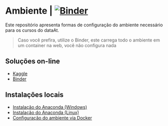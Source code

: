 # Ambiente | [![Binder](https://mybinder.org/badge_logo.svg)](https://mybinder.org/v2/gh/dataAt/ambiente/master)

Este repositório apresenta formas de configuração do ambiente necessário para os cursos do dataAt.

> Caso você prefira, utilize o Binder, este carrega todo o ambiente em um container na web, você não configura nada

## Soluções on-line

- [Kaggle]()
- [Binder]()

## Instalações locais

- [Instalação do Anaconda (Windows)](install-anaconda-windows.md)
- [Instalação do Anaconda (Linux)](install-python-linux.md)
- [Configuração do ambiente via Docker](install-env-docker.md)
